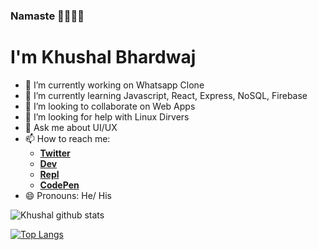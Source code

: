 ### Namaste 🙏🙏🙏🙏

# I'm Khushal Bhardwaj

- 🔭 I’m currently working on Whatsapp Clone
- 🌱 I’m currently learning Javascript, React, Express, NoSQL, Firebase
- 👯 I’m looking to collaborate on Web Apps
- 🤔 I’m looking for help with Linux Dirvers
- 💬 Ask me about UI/UX
- 📫 How to reach me: 
    - [__Twitter__](https://twitter.com/Khushal56501057)
    - [__Dev__](https://dev.to/khushalbhardwaj0111)
    - [__Repl__](https://repl.it/@khushalbhardwaj)
    - [__CodePen__](https://codepen.io/khushalbhardwaj-0111)
- 😄 Pronouns: He/ His

![Khushal github stats](https://github-readme-stats.vercel.app/api?username=khushalbhardwaj-0111&show_icons=true&bg_color=227,aqua,dodgerblue,hotpink,aquamarine&hide=issues,stars)


[![Top Langs](https://github-readme-stats.vercel.app/api/top-langs/?username=khushalbhardwaj-0111&layout=compact)](https://github.com/khushalbhardwaj-0111/github-readme-stats)
